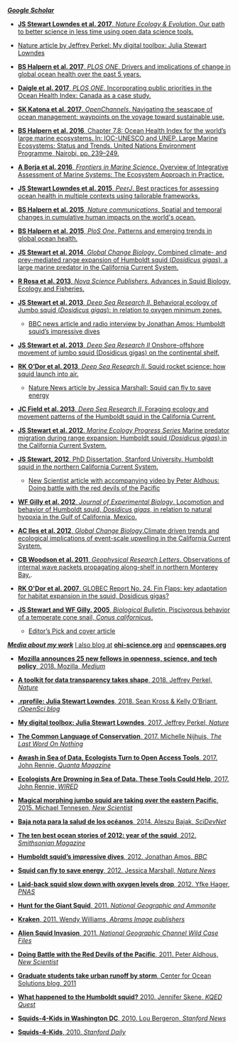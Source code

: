 [***Google Scholar***](https://scholar.google.com/citations?user=qr9gICIAAAAJ&hl=en&authuser=1)

- [**JS Stewart Lowndes et al. 2017**. *Nature Ecology & Evolution*. Our path to better science in less time using open data science tools.](https://www.nature.com/articles/s41559-017-0160)

- [Nature article by Jeffrey Perkel: My digital toolbox: Julia Stewart Lowndes](http://blogs.nature.com/naturejobs/2017/05/23/techblog-julia-stewart-lowndes/)

- [**BS Halpern et al. 2017**, *PLOS ONE*. Drivers and implications of change in global ocean health over the past 5 years.](http://journals.plos.org/plosone/article?id=10.1371/journal.pone.0178267) 

- [**Daigle et al. 2017**, *PLOS ONE*. Incorporating public priorities in the Ocean Health Index: Canada as a case study.](http://journals.plos.org/plosone/article?id=10.1371/journal.pone.0178044) 
    
- [**SK Katona et al. 2017**. *OpenChannels*. Navigating the seascape of ocean management: waypoints on the voyage toward sustainable use.](https://www.openchannels.org/literature/16817)

- [**BS Halpern et al. 2016**, Chapter 7.8: Ocean Health Index for the world’s large marine ecosystems. In: IOC-UNESCO and UNEP. Large Marine Ecosystems: Status and Trends. United Nations Environment Programme, Nairobi, pp. 239–249.](http://www.geftwap.org/publications/lmes-technical-report/view)

- [**A Borja et al. 2016**, *Frontiers in Marine Science*. Overview of Integrative Assessment of Marine Systems: The Ecosystem Approach in Practice.](http://dx.doi.org/10.3389/fmars.2016.00020)

- [**JS Stewart Lowndes et al. 2015**, *PeerJ*. Best practices for assessing ocean health in multiple contexts using tailorable frameworks.](https://doi.org/10.7717/peerj.1503)

- [**BS Halpern et al. 2015**, *Nature communications*. Spatial and temporal changes in cumulative human impacts on the world's ocean.](http://www.nature.com/ncomms/2015/150714/ncomms8615/full/ncomms8615.html?message-global=remove&WT.ec_id=NCOMMS-20150715&spMailingID=49102925&spUserID=ODkwMTM2NjQyNgS2&spJobID=721894001&spReportId=NzIxODk0MDAxS0)

- [**BS Halpern et al. 2015**, *PloS One*. Patterns and emerging trends in global ocean health.](http://journals.plos.org/plosone/article?id=10.1371/journal.pone.0117863) 

- [**JS Stewart et al. 2014**, *Global Change Biology*. Combined climate- and prey-mediated range expansion of Humboldt squid (*Dosidicus gigas*), a large marine predator in the California Current System.](http://onlinelibrary.wiley.com/doi/10.1111/gcb.12502/abstract) 

- [**R Rosa et al. 2013**, *Nova Science Publishers.* Advances in Squid Biology, Ecology and Fisheries.](https://books.google.com/books?id=ybKknQEACAAJ&dq=Advances+in+Squid+Biology,+Ecology+and+Fisheries+Nova+publishers&hl=en&sa=X&ved=0ahUKEwjCjc2VofPLAhXCsIMKHTN7CKYQ6AEIHTAA)

- [**JS Stewart et al. 2013**, *Deep Sea Research II*. Behavioral ecology of Jumbo squid (*Dosidicus gigas*): in relation to oxygen minimum zones.](http://www.sciencedirect.com/science/article/pii/S0967064512000860) 

    - [BBC news article and radio interview by Jonathan Amos: Humboldt squid’s impressive dives](http://www.bbc.com/news/science-environment-17117200)

- [**JS Stewart et al. 2013**, *Deep Sea Research II* Onshore-offshore movement of jumbo squid (Dosidicus gigas) on the continental shelf.](http://www.sciencedirect.com/science/article/pii/S0967064512001592) 

- [**RK O’Dor et al. 2013**, *Deep Sea Research II*. Squid rocket science: how squid launch into air.](http://www.sciencedirect.com/science/article/pii/S0967064512000884)

    - [Nature News article by Jessica Marshall: Squid can fly to save energy](http://www.nature.com/news/squid-can-fly-to-save-energy-1.10060)

- [**JC Field et al. 2013**, *Deep Sea Research II*. Foraging ecology and movement patterns of the Humboldt squid in the California Current.](http://www.sciencedirect.com/science/article/pii/S0967064512001713)

- [**JS Stewart et al. 2012**. *Marine Ecology Progress Series* Marine predator migration during range expansion: Humboldt squid (*Dosidicus gigas*) in the California Current System.](http://www.int-res.com/abstracts/meps/v471/p135-150/)

- [**JS Stewart, 2012**. PhD Dissertation, Stanford University. Humboldt squid in the northern California Current System.](https://purl.stanford.edu/pb685tk3754) 

    - [New Scientist article with accompanying video by Peter Aldhous: Doing battle with the red devils of the Pacific](http://www.sciencedirect.com/science/article/pii/S0262407910600243)
    
- [**WF Gilly et al. 2012**, *Journal of Experimental Biology*. Locomotion and behavior of Humboldt squid, *Dosidicus gigas*, in relation to natural hypoxia in the Gulf of California, Mexico.](http://jeb.biologists.org/content/215/18/3175.short)

- [**AC Iles et al. 2012**, *Global Change Biology*.Climate driven trends and ecological implications of event-scale upwelling in the California Current System.](http://onlinelibrary.wiley.com/doi/10.1111/j.1365-2486.2011.02567.x/abstract;jsessionid=5A5A881CBF90CDB4245F3C08AE441DD6.f03t03?deniedAccessCustomisedMessage=&userIsAuthenticated=false)

- [**CB Woodson et al. 2011**, *Geophysical Research Letters*. Observations of internal wave packets propagating along-shelf in northern Monterey Bay.](http://onlinelibrary.wiley.com/doi/10.1029/2010GL045453/abstract?deniedAccessCustomisedMessage=&userIsAuthenticated=false).

- [**RK O'Dor et al. 2007**. GLOBEC Report No. 24. Fin Flaps: key adaptation for habitat expansion in the squid, Dosidicus gigas?](http://www.globec.org/index.php?act=downloads&view=item&did=80)

- [**JS Stewart and WF Gilly. 2005**, *Biological Bulletin*. Piscivorous behavior of a temperate cone snail, *Conus californicus*.](http://www.biolbull.org/content/209/2/146.short)

    - [Editor’s Pick and cover article](http://www.biolbull.org/content/209/2.cover-expansion)


[***Media about my work***]() 
[I also blog at]() [**ohi-science.org**](http://ohi-science.org) [and]() [**openscapes.org**](https://openscapes.org)

- [**Mozilla announces 25 new fellows in openness, science, and tech policy**, 2018. Mozilla, *Medium*](https://blog.mozilla.org/blog/2018/08/21/mozilla-announces-25-new-fellows-in-openness-science-and-tech-policy/)

- [**A toolkit for data transparency takes shape**, 2018. Jeffrey Perkel, *Nature*](https://www.nature.com/articles/d41586-018-05990-5)

- [**.rprofile: Julia Stewart Lowndes**, 2018. Sean Kross & Kelly O’Briant, *rOpenSci blog*](https://ropensci.org/blog/2018/02/09/rprofile-julia-stewart-lowndes/)

- [**My digital toolbox: Julia Stewart Lowndes**, 2017. Jeffrey Perkel, *Nature* ](http://blogs.nature.com/naturejobs/2017/05/23/techblog-julia-stewart-lowndes/)  

- [**The Common Language of Conservation**, 2017. Michelle Nijhuis, *The Last Word On Nothing*](http://www.lastwordonnothing.com/2017/05/24/the-common-language-of-conservation/)

- [**Awash in Sea of Data, Ecologists Turn to Open Access Tools**, 2017. John Rennie, *Quanta Magazine*](https://www.quantamagazine.org/awash-in-sea-of-data-ecologists-turn-to-open-access-tools-20170524/)

- [**Ecologists Are Drowning in Sea of Data. These Tools Could Help**, 2017. John Rennie, *WIRED*](https://www.wired.com/2017/05/ecologists-drowning-sea-data-open-access-tools-help)

- [**Magical morphing jumbo squid are taking over the eastern Pacific**, 2015. Michael Tennesen, *New Scientist*](https://www.newscientist.com/article/mg22730380-600-magical-morphing-jumbo-squid-are-taking-over-the-eastern-pacific/?utm_source=NSNS&utm_medium=SOC&utm_campaign=hoot&cmpid=SOC%7CNSNS%7C2015-GLOBAL-hoot) 

- [**Baja nota para la salud de los océanos**, 2014. Aleszu Bajak, *SciDevNet*](http://www.scidev.net/america-latina/conservacion/noticias/baja-nota-para-la-salud-de-los-oceanos.html)

- [**The ten best ocean stories of 2012: year of the squid**, 2012. *Smithsonian Magazine* ](http://www.smithsonianmag.com/ist/?next=/science/2012/12/the-ten-best-ocean-stories-of-2012)

- [**Humboldt squid’s impressive dives**, 2012. Jonathan Amos, *BBC*](http://www.bbc.com/news/science-environment-17117200)

- [**Squid can fly to save energy**, 2012. Jessica Marshall, *Nature News*](http://www.nature.com/news/squid-can-fly-to-save-energy-1.10060) 

- [**Laid-back squid slow down with oxygen levels drop**, 2012. Yfke Hager, *PNAS*](http://jeb.biologists.org/content/215/18/ii) 

- [**Hunt for the Giant Squid**, 2011. *National Geographic and Ammonite*](http://www.ammonite.co.uk/news/hunt-for-the-giant-squid/)

- [**Kraken**, 2011. Wendy Williams, *Abrams Image publishers*](http://www.abramsbooks.com/product/kraken_9780810984653/) 

- [**Alien Squid Invasion**, 2011. *National Geographic Channel Wild Case Files*](http://natgeotv.com/za/wild-case-files/videos/cannibal-squid-invasion) 

- [**Doing Battle with the Red Devils of the Pacific**, 2011. Peter Aldhous, *New Scientist*](http://www.sciencedirect.com/science/article/pii/S0262407910600243) 

- [**Graduate students take urban runoff by storm**, Center for Ocean Solutions blog, 2011]()

- [**What happened to the Humboldt squid?** 2010. Jennifer Skene, *KQED Quest*](http://ww2.kqed.org/quest/2010/08/09/what-happened-to-the-humboldt-squid-2/) 

- [**Squids-4-Kids in Washington DC**, 2010. Lou Bergeron, *Stanford News*](http://news.stanford.edu/news/2010/october/squids-for-kids-102210.html) 

- [**Squids-4-Kids**, 2010. *Stanford Daily*](http://www.stanforddaily.com/2010/11/08/squids-for-kids-brings-cephalopods-to-the-classroom/)
